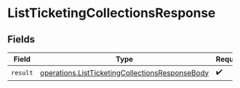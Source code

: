 # ListTicketingCollectionsResponse


## Fields

| Field                                                                                                              | Type                                                                                                               | Required                                                                                                           | Description                                                                                                        |
| ------------------------------------------------------------------------------------------------------------------ | ------------------------------------------------------------------------------------------------------------------ | ------------------------------------------------------------------------------------------------------------------ | ------------------------------------------------------------------------------------------------------------------ |
| `result`                                                                                                           | [operations.ListTicketingCollectionsResponseBody](../../models/operations/listticketingcollectionsresponsebody.md) | :heavy_check_mark:                                                                                                 | N/A                                                                                                                |